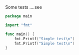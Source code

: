 

Some tests ....see

<!-- MARKDOWN-AUTO-DOCS:START (CODE:src=./main.go) -->
<!-- The below code snippet is automatically added from ./main.go -->
```go
package main

import "fmt"

func main() {
	fmt.Printf("Simple test\n")
	fmt.Printf("Simple test\n")
}
```
<!-- MARKDOWN-AUTO-DOCS:END -->
